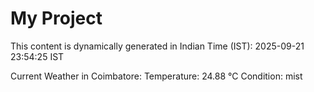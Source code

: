 # My Project

This content is dynamically generated in Indian Time (IST): 2025-09-21 23:54:25 IST


Current Weather in Coimbatore:
Temperature: 24.88 °C
Condition: mist
